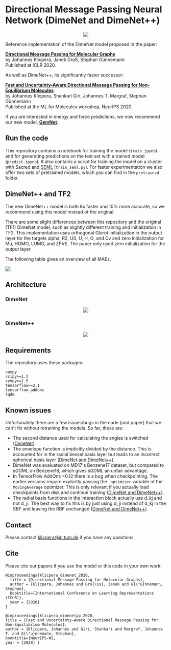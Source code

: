 # Directional Message Passing Neural Network (DimeNet and DimeNet++)

<p align="center">
<img src="https://github.com/klicperajo/dimenet/blob/master/2dfilters_large_layer2.png?raw=true">
</p>


Reference implementation of the DimeNet model proposed in the paper:

**[Directional Message Passing for Molecular Graphs](https://www.daml.in.tum.de/dimenet)**   
by Johannes Klicpera, Janek Groß, Stephan Günnemann   
Published at ICLR 2020.

As well as DimeNet++, its significantly faster successor:

**[Fast and Uncertainty-Aware Directional Message Passing for Non-Equilibrium Molecules](https://www.daml.in.tum.de/dimenet)**   
by Johannes Klicpera, Shankari Giri, Johannes T. Margraf, Stephan Günnemann   
Published at the ML for Molecules workshop, NeurIPS 2020.

If you are interested in energy and force predictions, we now recommend our new model, **[GemNet](https://github.com/TUM-DAML/gemnet_pytorch)**.

## Run the code
This repository contains a notebook for training the model (`train.ipynb`) and for generating predictions on the test set with a trained model (`predict.ipynb`). It also contains a script for training the model on a cluster with Sacred and [SEML](https://github.com/TUM-DAML/seml) (`train_seml.py`). For faster experimentation we also offer two sets of pretrained models, which you can find in the `pretrained` folder.

## DimeNet++ and TF2

The new DimeNet++ model is both 8x faster and 10% more accurate, so we recommend using this model instead of the original.

There are some slight differences between this repository and the original (TF1) DimeNet model, such as slightly different training and initialization in TF2. This implementation uses orthogonal Glorot initialization in the output layer for the targets alpha, R2, U0, U, H, G, and Cv and zero initialization for Mu, HOMO, LUMO, and ZPVE. The paper only used zero initialization for the output layer.

The following table gives an overview of all MAEs:

<p align="left">
<img src="https://github.com/klicperajo/dimenet/blob/master/results_qm9_tf2_pp.svg?raw=true&sanitize=true">
</p>

## Architecture

### DimeNet

<p align="center">
<img src="https://github.com/klicperajo/dimenet/blob/master/architecture.svg?raw=true&sanitize=true">
</p>

### DimeNet++

<p align="center">
<img src="https://github.com/klicperajo/dimenet/blob/master/architecture_pp.svg?raw=true&sanitize=true">
</p>

## Requirements
The repository uses these packages:

```
numpy
scipy>=1.3
sympy>=1.5
tensorflow>=2.1
tensorflow_addons
tqdm
```

## Known issues

Unfortunately there are a few issues/bugs in the code (and paper) that we can't fix without retraining the models. So far, these are:
- The second distance used for calculating the angles is switched ([DimeNet](https://github.com/klicperajo/dimenet/blob/master/dimenet/model/dimenet.py#L89)).
- The envelope function is implicitly divided by the distance. This is accounted for in the radial bessel basis layer but leads to an incorrect spherical basis  layer ([DimeNet and DimeNet++](https://github.com/klicperajo/dimenet/blob/master/dimenet/model/layers/envelope.py#L21)).
- DimeNet was evaluated on MD17's Benzene17 dataset, but compared to sGDML on Benzene18, which gives sGDML an unfair advantage.
- In TensorFlow AddOns <0.12 there is a bug when checkpointing. The earlier versions require explicitly passing the `_optimizer` variable of the `MovingAverage` optimizer. This is only relevant if you actually load checkpoints from disk and continue training ([DimeNet and DimeNet++](https://github.com/klicperajo/dimenet/blob/master/train_seml.py#L182)).
- The radial basis functions in the interaction block actually use d_kj and not d_ji. The best way to fix this is by just using d_ji instead of d_kj in the SBF and leaving the RBF unchanged ([DimeNet and DimeNet++](https://github.com/klicperajo/dimenet/blob/master/dimenet/model/layers/interaction_pp_block.py#L59)).

## Contact
Please contact klicpera@in.tum.de if you have any questions.

## Cite
Please cite our papers if you use the model or this code in your own work:

```
@inproceedings{klicpera_dimenet_2020,
  title = {Directional Message Passing for Molecular Graphs},
  author = {Klicpera, Johannes and Gro{\ss}, Janek and G{\"u}nnemann, Stephan},
  booktitle={International Conference on Learning Representations (ICLR)},
  year = {2020}
}

@inproceedings{klicpera_dimenetpp_2020,
title = {Fast and Uncertainty-Aware Directional Message Passing for Non-Equilibrium Molecules},
author = {Klicpera, Johannes and Giri, Shankari and Margraf, Johannes T. and G{\"u}nnemann, Stephan},
booktitle={NeurIPS-W},
year = {2020} }
```
